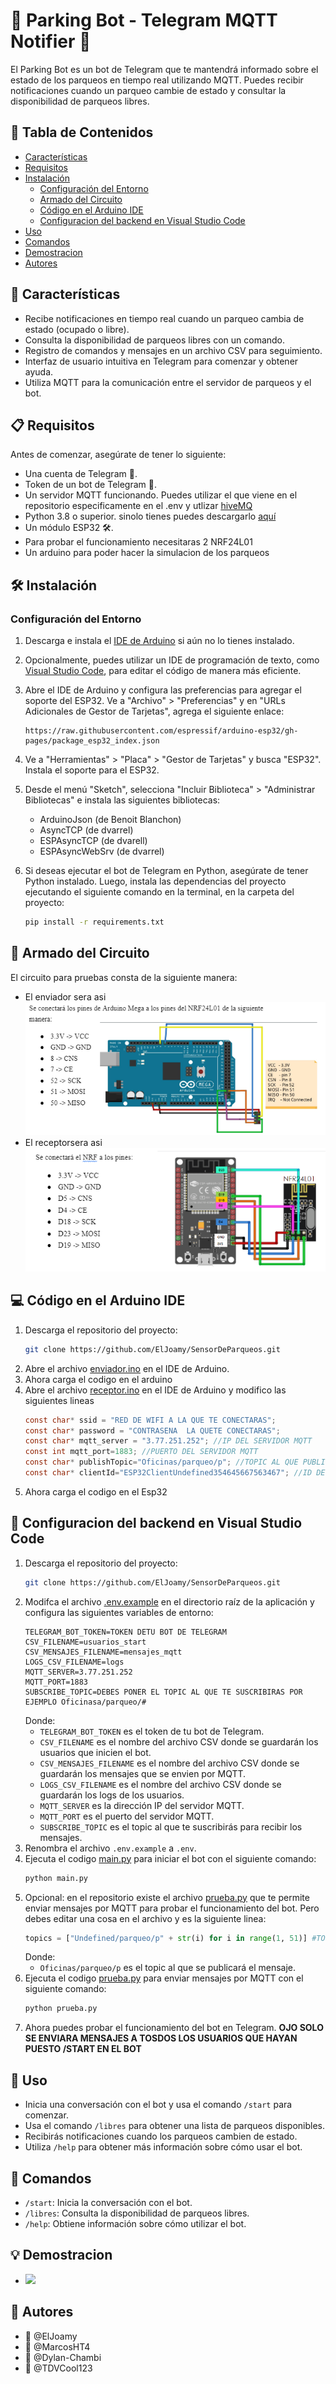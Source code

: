 # 🚗 Parking Bot - Telegram MQTT Notifier 🤖

El Parking Bot es un bot de Telegram que te mantendrá informado sobre el estado de los parqueos en tiempo real utilizando MQTT. Puedes recibir notificaciones cuando un parqueo cambie de estado y consultar la disponibilidad de parqueos libres.

## 📝 Tabla de Contenidos

- [Características](#-características)
- [Requisitos](#-requisitos)
- [Instalación](#%EF%B8%8F-instalación)
  - [Configuración del Entorno](#configuración-del-entorno)
  - [Armado del Circuito](#-armado-del-circuito)
  - [Código en el Arduino IDE](#-código-en-el-arduino-ide)
  - [Configuracion del backend en Visual Studio Code](#-configuracion-del-backend-en-visual-studio-code)
- [Uso](#-uso)
- [Comandos](#-comandos)
- [Demostracion](#-demostracion)
- [Autores](#-autores)


## 🚀 Características

- Recibe notificaciones en tiempo real cuando un parqueo cambia de estado (ocupado o libre).
- Consulta la disponibilidad de parqueos libres con un comando.
- Registro de comandos y mensajes en un archivo CSV para seguimiento.
- Interfaz de usuario intuitiva en Telegram para comenzar y obtener ayuda.
- Utiliza MQTT para la comunicación entre el servidor de parqueos y el bot.

## 📋 Requisitos

Antes de comenzar, asegúrate de tener lo siguiente:

- Una cuenta de Telegram 📱.
- Token de un bot de Telegram 🤖.
- Un servidor MQTT funcionando. Puedes utilizar el que viene en el repositorio especificamente en el .env y utlizar [hiveMQ](https://www.hivemq.com/demos/websocket-client/) 
- Python 3.8 o superior. sinolo tienes puedes descargarlo [aquí](https://www.python.org/downloads/) 
- Un módulo ESP32 🛠️.
- Para probar el funcionamiento necesitaras 2 NRF24L01
- Un arduino para poder hacer la simulacion de los parqueos

## 🛠️ Instalación

### Configuración del Entorno

1. Descarga e instala el [IDE de Arduino](https://www.arduino.cc/en/software) si aún no lo tienes instalado.

2. Opcionalmente, puedes utilizar un IDE de programación de texto, como [Visual Studio Code](https://code.visualstudio.com/download), para editar el código de manera más eficiente.

3. Abre el IDE de Arduino y configura las preferencias para agregar el soporte del ESP32. Ve a "Archivo" > "Preferencias" y en "URLs Adicionales de Gestor de Tarjetas", agrega el siguiente enlace:
   ```
   https://raw.githubusercontent.com/espressif/arduino-esp32/gh-pages/package_esp32_index.json
   ```

4. Ve a "Herramientas" > "Placa" > "Gestor de Tarjetas" y busca "ESP32". Instala el soporte para el ESP32.

5. Desde el menú "Sketch", selecciona "Incluir Biblioteca" > "Administrar Bibliotecas" e instala las siguientes bibliotecas:
   - ArduinoJson (de Benoit Blanchon)
   - AsyncTCP (de dvarrel)
   - ESPAsyncTCP (de dvarell)
   - ESPAsyncWebSrv (de dvarrel)

6. Si deseas ejecutar el bot de Telegram en Python, asegúrate de tener Python instalado. Luego, instala las dependencias del proyecto ejecutando el siguiente comando en la terminal, en la carpeta del proyecto:
   ```bash
   pip install -r requirements.txt
   ```

## 🧩 Armado del Circuito
El circuito para pruebas consta de la siguiente manera:
- El enviador sera asi 
![enviador](/media/armado/enviador.png)
- El receptorsera asi
![receptor](/media/armado/receptor.png)

## 💻 Código en el Arduino IDE
1. Descarga el repositorio del proyecto:
   ```bash
   git clone https://github.com/ElJoamy/SensorDeParqueos.git
   ```
2. Abre el archivo [enviador.ino](/ArduinoIDE/enviador.ino) en el IDE de Arduino.
3. Ahora carga el codigo en el arduino
4. Abre el archivo [receptor.ino](/ArduinoIDE/receptor.ino) en el IDE de Arduino y modifico las siguientes lineas
   ```c
   const char* ssid = "RED DE WIFI A LA QUE TE CONECTARAS";
   const char* password = "CONTRASENA  LA QUETE CONECTARAS";
   const char* mqtt_server = "3.77.251.252"; //IP DEL SERVIDOR MQTT
   const int mqtt_port=1883; //PUERTO DEL SERVIDOR MQTT
   const char* publishTopic="Oficinas/parqueo/p"; //TOPIC AL QUE PUBLICARAS LOS MENSAJES ejemplo Oficinas/parqueo/p
   const char* clientId="ESP32ClientUndefined354645667563467"; //ID DEL CLIENTE MQTT puedes poner el que quieras
   ```
5. Ahora carga el codigo en el Esp32

## 🐍 Configuracion del backend en Visual Studio Code
1. Descarga el repositorio del proyecto:
   ```bash
   git clone https://github.com/ElJoamy/SensorDeParqueos.git
   ```
2. Modifca el archivo [.env.example](.env.example) en el directorio raíz de la aplicación y configura las siguientes variables de entorno:
   ```env
   TELEGRAM_BOT_TOKEN=TOKEN DETU BOT DE TELEGRAM
   CSV_FILENAME=usuarios_start 
   CSV_MENSAJES_FILENAME=mensajes_mqtt
   LOGS_CSV_FILENAME=logs
   MQTT_SERVER=3.77.251.252
   MQTT_PORT=1883
   SUBSCRIBE_TOPIC=DEBES PONER EL TOPIC AL QUE TE SUSCRIBIRAS POR EJEMPLO Oficinasa/parqueo/#
   ```
   Donde: 
   - `TELEGRAM_BOT_TOKEN` es el token de tu bot de Telegram.
   - `CSV_FILENAME` es el nombre del archivo CSV donde se guardarán los usuarios que inicien el bot.
   - `CSV_MENSAJES_FILENAME` es el nombre del archivo CSV donde se guardarán los mensajes que se envien por MQTT.
   - `LOGS_CSV_FILENAME` es el nombre del archivo CSV donde se guardarán los logs de los usuarios.
   - `MQTT_SERVER` es la dirección IP del servidor MQTT.
   - `MQTT_PORT` es el puerto del servidor MQTT.
   - `SUBSCRIBE_TOPIC` es el topic al que te suscribirás para recibir los mensajes.
3. Renombra el archivo `.env.example` a `.env`.
4. Ejecuta el codigo [main.py](main.py) para iniciar el bot con el siguiente comando:
   ```bash
   python main.py
   ```
5. Opcional: en el repositorio existe el archivo [prueba.py](prueba.py) que te permite enviar mensajes por MQTT para probar el funcionamiento del bot. Pero debes editar una cosa en el archivo y es la siguiente linea:
   ```python
   topics = ["Undefined/parqueo/p" + str(i) for i in range(1, 51)] #TOPIC AL QUE PUBLICARAS LOS MENSAJES ejemplo Oficinas/parqueo/p
   ```
   Donde:
   - `Oficinas/parqueo/p` es el topic al que se publicará el mensaje.
6. Ejecuta el codigo [prueba.py](prueba.py) para enviar mensajes por MQTT con el siguiente comando:
   ```bash
   python prueba.py
   ```
7. Ahora puedes probar el funcionamiento del bot en Telegram.
**OJO SOLO SE ENVIARA MENSAJES A TOSDOS LOS USUARIOS QUE HAYAN PUESTO /START EN EL BOT**

## 📱 Uso
- Inicia una conversación con el bot y usa el comando `/start` para comenzar.
- Usa el comando `/libres` para obtener una lista de parqueos disponibles.
- Recibirás notificaciones cuando los parqueos cambien de estado.
- Utiliza `/help` para obtener más información sobre cómo usar el bot.

## 🤖 Comandos

- `/start`: Inicia la conversación con el bot.
- `/libres`: Consulta la disponibilidad de parqueos libres.
- `/help`: Obtiene información sobre cómo utilizar el bot.

## 💡 Demostracion 
- ![](/imgs/demostracion.gif)

## 👥 Autores
- 👥 @ElJoamy
- 👥 @MarcosHT4
- 👥 @Dylan-Chambi
- 👥 @TDVCool123


